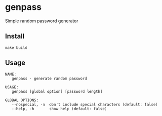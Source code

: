 # genpass

Simple random password generator

## Install
```
make build
```

## Usage
```
NAME:
   genpass - generate random password

USAGE:
   genpass [global option] [password length]

GLOBAL OPTIONS:
   --nospecial, -n  don't include special characters (default: false)
   --help, -h       show help (default: false)
```
